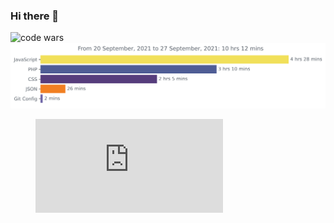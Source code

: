 ### Hi there 👋

<!--
**Kobietakoala/Kobietakoala** is a ✨ _special_ ✨ repository because its `README.md` (this file) appears on your GitHub profile.

Here are some ideas to get you started:

- 🔭 I’m currently working on ...
- 🌱 I’m currently learning ...
- 👯 I’m looking to collaborate on ...
- 🤔 I’m looking for help with ...
- 💬 Ask me about ...
- 📫 How to reach me: ...
- 😄 Pronouns: ...
- ⚡ Fun fact: ...
-->
<img src="https://www.codewars.com/users/Kobietakoala/badges/large" alt="code wars" />
<img src="https://github.com/kobietakoala/kobietakoala/blob/main/images/stat.svg" alt="Avinal WakaTime Activity"/>  
<figure><embed src="https://wakatime.com/share/@e509ca37-ae27-4536-9cfd-e6cd75bc56e7/90a9a2fa-c829-486e-8c81-97790612c48f.svg"></embed></figure>
